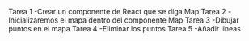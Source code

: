 Tarea 1 -Crear un componente de React que se diga Map
Tarea 2 -Inicializaremos el mapa dentro del componente Map
Tarea 3 -Dibujar puntos en el mapa
Tarea 4 -Eliminar los puntos
Tarea 5 -Añadir lineas
